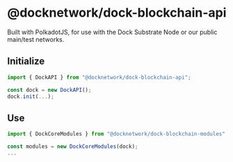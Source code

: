 # @docknetwork/dock-blockchain-api

Built with PolkadotJS, for use with the Dock Substrate Node or our public main/test networks.

## Initialize

```javascript
import { DockAPI } from "@docknetwork/dock-blockchain-api";

const dock = new DockAPI();
dock.init(...);
```

## Use

```javascript
import { DockCoreModules } from "@docknetwork/dock-blockchain-modules";

const modules = new DockCoreModules(dock);
...
```
